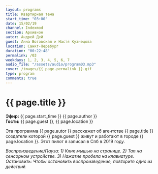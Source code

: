 ```yaml
---
layout: programs
title: Квартирная тема
start_time: "03:00"
date: 15/02/19
channel: Indexmod
section: Архивное
autor: Андрей Дей
guest: Анна Вотовская и Настя Кузнецова
location: Санкт-Перебург
duration: "00:22:48"
permalink: /03
weekdays: 1, 2, 3, 4, 5, 6, 7
audio_file: "/assets/audio/program03.mp3"
cover: /images/{{ page.permalink }}.gif
type: program
comments: true
---
```


# {{ page.title }}

**Эфир:** {{ page.start_time }} {{ page.author }}  
**Гости:** {{ page.guest }}, {{ page.location }}

Эта программа {{ page.autor }} расскажет об агентстве {{ page.title }} создатели которой {{ page.guest }} живут и работают в городе {{ page.location }}. Этот пилот я записал в Спб в 2019 году.

*Воспроизведение/Пауза: 1) Клик мышью на странице. 2) Тап на сенсорном устройстве. 3) Нажатие пробела на клавиатуре. Остановить: Чтобы остановить воспроизведение, повторите одно из действий.*

<p><audio id="audio-player">
  <source src="{{ page.audio_file }}" type="audio/mpeg">
  Ваш браузер не поддерживает воспроизведение аудио.
</audio></p>
